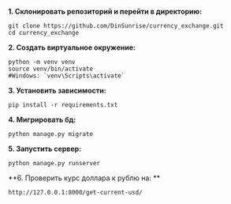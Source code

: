 **1. Склонировать репозиторий и перейти в директорию:**
		
	git clone https://github.com/DinSunrise/currency_exchange.git
	cd currency_exchange

**2. Создать виртуальное окружение:**

	python -m venv venv
	source venv/bin/activate 
 	#Windows: `venv\Scripts\activate`

**3. Установить зависимости:**

	pip install -r requirements.txt

**4. Мигрировать бд:**

	python manage.py migrate

**5. Запустить сервер:**

	python manage.py runserver

**6. Проверить курс доллара к рублю на: **

	http://127.0.0.1:8000/get-current-usd/
